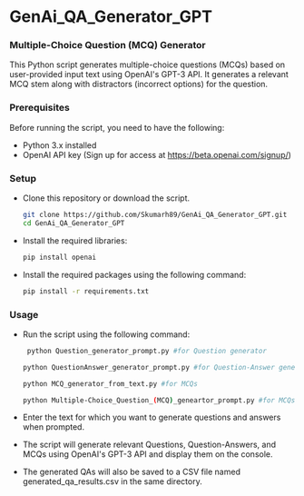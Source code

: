# GenAi_QA_Generator_GPT

### Multiple-Choice Question (MCQ) Generator

This Python script generates multiple-choice questions (MCQs) based on user-provided input text using OpenAI's GPT-3 API. It generates a relevant MCQ stem along with distractors (incorrect options) for the question.

### Prerequisites

Before running the script, you need to have the following:

- Python 3.x installed
- OpenAI API key (Sign up for access at https://beta.openai.com/signup/)

### Setup

- Clone this repository or download the script.
  ```bash
  git clone https://github.com/Skumarh89/GenAi_QA_Generator_GPT.git
  cd GenAi_QA_Generator_GPT
  ```


- Install the required libraries:
   ```bash
   pip install openai
   ```
- Install the required packages using the following command:
  ```bash
  pip install -r requirements.txt
  ```

### Usage

- Run the script using the following command:
   ```bash
    python Question_generator_prompt.py #for Question generator
    ```
    ```bash
    python QuestionAnswer_generator_prompt.py #for Question-Answer generator
    ```
    ```bash
    python MCQ_generator_from_text.py #for MCQs
    ```
    ```bash
    python Multiple-Choice_Question_(MCQ)_geneartor_prompt.py #for MCQs
    ```
- Enter the text for which you want to generate questions and answers when prompted.

- The script will generate relevant Questions, Question-Answers, and MCQs using OpenAI's GPT-3 API and display them on the console.

- The generated QAs will also be saved to a CSV file named generated_qa_results.csv in the same directory.
   
